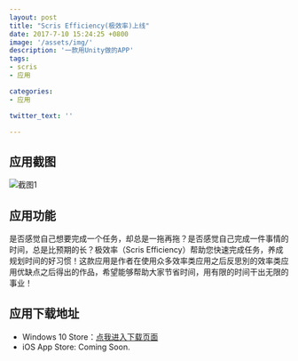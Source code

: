 ```yaml
---
layout: post
title: "Scris Efficiency(极效率)上线"
date: 2017-7-10 15:24:25 +0800
image: '/assets/img/'
description: '一款用Unity做的APP'
tags:
- scris
- 应用

categories:
- 应用

twitter_text: ''

---
```





## 应用截图

![截图1](http://7xqra7.com1.z0.glb.clouddn.com/FastStone_2017-07-09_093928.png)

## 应用功能
是否感觉自己想要完成一个任务，却总是一拖再拖？是否感觉自己完成一件事情的时间，总是比预期的长？极效率（Scris Efficiency）帮助您快速完成任务，养成规划时间的好习惯！这款应用是作者在使用众多效率类应用之后反思別的效率类应用优缺点之后得出的作品，希望能够帮助大家节省时间，用有限的时间干出无限的事业！

## 应用下载地址
* Windows 10 Store：[点我进入下载页面](https://www.microsoft.com/zh-cn/store/p/scrisefficiency/9pm39hfxdzbc#)
* iOS App Store: Coming Soon.
